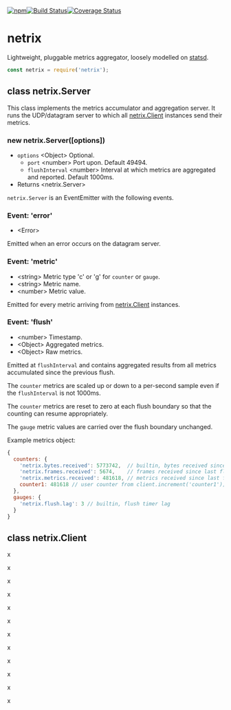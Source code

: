 [![npm](https://img.shields.io/npm/v/netrix.svg)](https://www.npmjs.com/package/netrix)[![Build Status](https://travis-ci.org/nomilous/netrix.svg?branch=master)](https://travis-ci.org/nomilous/netrix)[![Coverage Status](https://coveralls.io/repos/github/nomilous/netrix/badge.svg?branch=master)](https://coveralls.io/github/nomilous/netrix?branch=master)

# netrix

Lightweight, pluggable metrics aggregator, loosely modelled on [statsd](https://github.com/etsy/statsd).



```javascript
const netrix = require('netrix');
```



## class netrix.Server

This class implements the metrics accumulator and aggregation server. It runs the UDP/datagram server to which all [netrix.Client](#class-netrixclient) instances send their metrics.

### new netrix.Server([options])

* `options` \<Object>  Optional.
  * `port` \<number> Port upon. Default 49494.
  * `flushInterval` \<number> Interval at which metrics are aggregated and reported. Default 1000ms.
* Returns \<netrix.Server>

`netrix.Server` is an EventEmitter with the following events.

### Event: 'error'

* \<Error>

Emitted when an error occurs on the datagram server.

### Event: 'metric'

* \<string> Metric type 'c' or 'g' for `counter` or `gauge`.
* \<string> Metric name.
* \<number> Metric value.

Emitted for every metric arriving from [netrix.Client](#class-netrixclient) instances.

### Event: 'flush'

* \<number> Timestamp.
* \<Object> Aggregated metrics.
* \<Object> Raw metrics. 

Emitted at `flushInterval` and contains aggregated results from all metrics accumulated since the previous flush.

The `counter` metrics are scaled up or down to a per-second sample even if the `flushInterval` is not 1000ms.

The `counter` metrics are reset to zero at each flush boundary so that the counting can resume appropriately.

The `gauge` metric values are carried over the flush boundary unchanged.

Example metrics object:

```javascript
{
  counters: {
    'netrix.bytes.received': 5773742,  // builtin, bytes received since last flush
    'netrix.frames.received': 5674,    // frames received since last flush
    'netrix.metrics.received': 481618, // metrics received since last flush
    counter1: 481618 // user counter from client.increment('counter1');
  },
  gauges: {
    'netrix.flush.lag': 3 // builtin, flush timer lag
  }
}
```

  

 





## class netrix.Client



x

x

x

x

x

x

x

x

x

x

x

x



